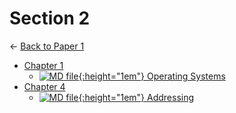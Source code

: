 # Section 2

← [Back to Paper 1](..)

- [Chapter 1](chapter_1/index.html)
  - [![MD file](https://img.icons8.com/windows/512/4a90e2/regular-document.png){:height="1em"} Operating Systems](chapter_1/operating_systems.html)
- [Chapter 4](chapter_4/index.html)
  - [![MD file](https://img.icons8.com/windows/512/4a90e2/regular-document.png){:height="1em"} Addressing](chapter_4/addressing.html)
